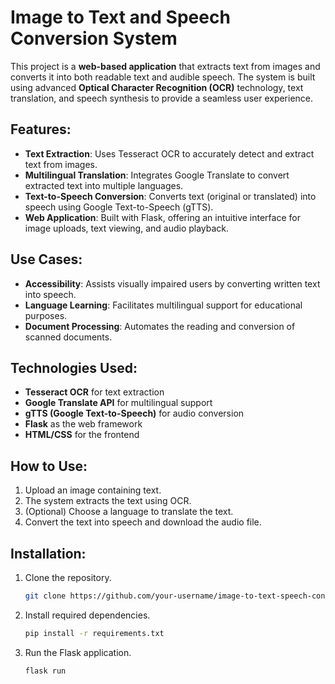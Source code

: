 # Image to Text and Speech Conversion System

This project is a **web-based application** that extracts text from images and converts it into both readable text and audible speech. The system is built using advanced **Optical Character Recognition (OCR)** technology, text translation, and speech synthesis to provide a seamless user experience.

## Features:
- **Text Extraction**: Uses Tesseract OCR to accurately detect and extract text from images.
- **Multilingual Translation**: Integrates Google Translate to convert extracted text into multiple languages.
- **Text-to-Speech Conversion**: Converts text (original or translated) into speech using Google Text-to-Speech (gTTS).
- **Web Application**: Built with Flask, offering an intuitive interface for image uploads, text viewing, and audio playback.

## Use Cases:
- **Accessibility**: Assists visually impaired users by converting written text into speech.
- **Language Learning**: Facilitates multilingual support for educational purposes.
- **Document Processing**: Automates the reading and conversion of scanned documents.

## Technologies Used:
- **Tesseract OCR** for text extraction
- **Google Translate API** for multilingual support
- **gTTS (Google Text-to-Speech)** for audio conversion
- **Flask** as the web framework
- **HTML/CSS** for the frontend

## How to Use:
1. Upload an image containing text.
2. The system extracts the text using OCR.
3. (Optional) Choose a language to translate the text.
4. Convert the text into speech and download the audio file.

## Installation:
1. Clone the repository.
   ```bash
   git clone https://github.com/your-username/image-to-text-speech-conversion.git
   ```
2. Install required dependencies.
   ```bash
   pip install -r requirements.txt
   ```
3. Run the Flask application.
   ```bash
   flask run
   ```

